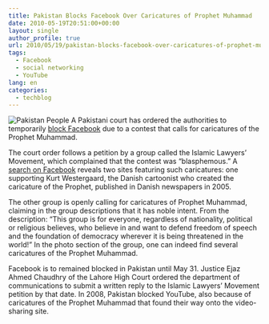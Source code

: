 ```yaml
---
title: Pakistan Blocks Facebook Over Caricatures of Prophet Muhammad
date: 2010-05-19T20:51:00+00:00
layout: single
author_profile: true
url: 2010/05/19/pakistan-blocks-facebook-over-caricatures-of-prophet-muhammad/
tags:
  - Facebook
  - social networking
  - YouTube
lang: en
categories: 
  - techblog
---
```

![Pakistan People](/images/2010/05/pstanspan.jpg)
A Pakistani court has ordered the authorities to temporarily [block Facebook](http://news.bbc.co.uk/2/hi/south_asia/8691406.stm?) due to a contest that calls for caricatures of the Prophet Muhammad.

The court order follows a petition by a group called the Islamic Lawyers’ Movement, which complained that the contest was “blasphemous.” A [search on Facebook](https://www.facebook.com/search/top/?q=prophet%20muhammad%20caricature) reveals two sites featuring such caricatures: one supporting Kurt Westergaard, the Danish cartoonist who created the caricature of the Prophet, published in Danish newspapers in 2005.

The other group is openly calling for caricatures of Prophet Muhammad, claiming in the group descriptions that it has noble intent. From the description: “This group is for everyone, regardless of nationality, political or religious believes, who believe in and want to defend freedom of speech and the foundation of democracy wherever it is being threatened in the world!” In the photo section of the group, one can indeed find several caricatures of the Prophet Muhammad.

Facebook is to remained blocked in Pakistan until May 31. Justice Ejaz Ahmed Chaudhry of the Lahore High Court ordered the department of communications to submit a written reply to the Islamic Lawyers’ Movement petition by that date. In 2008, Pakistan blocked YouTube, also because of caricatures of the Prophet Muhammad that found their way onto the video-sharing site.
